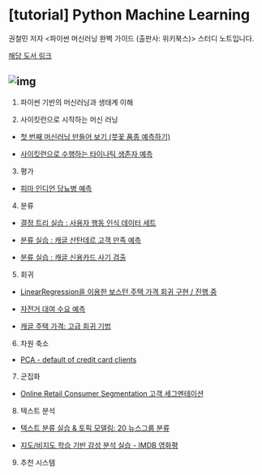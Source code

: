 # [tutorial] Python Machine Learning

권철민 저자 <파이썬 머신러닝 완벽 가이드 (출판사: 위키북스)> 스터디 노트입니다.

[해당 도서 링크](http://www.yes24.com/Product/Goods/69752484)

![img](http://image.yes24.com/goods/69752484/800x0)
---

01. 파이썬 기반의 머신러닝과 생태계 이해 

02. 사이킷런으로 시작하는 머신 러닝

- [첫 번째 머신러닝 만들어 보기 (붓꽃 품종 예측하기)](https://github.com/ameliachoi/tutorial-python-machine-learning/blob/master/python_ml_02_iris.ipynb)

- [사이킷런으로 수행하는 타이나틱 생존자 예측](https://www.kaggle.com/jinameliachoi/tutorial-titanic-with-scikit-learn)

03. 평가

- [피마 인디언 당뇨병 예측](https://www.kaggle.com/jinameliachoi/tutorial-pima-indians-diabetes)

04. 분류

- [결정 트리 실습 : 사용자 행동 인식 데이터 세트](https://www.kaggle.com/jinameliachoi/tutorial-human-activity-recognition-smartphone)

- [분류 실습 : 캐글 산탄데르 고객 만족 예측](https://www.kaggle.com/jinameliachoi/tutorial-santander-customer-satisfaction)

- [분류 실습 : 캐글 신용카드 사기 검출](https://www.kaggle.com/jinameliachoi/tutorial-credit-card-fraud-detection)

05. 회귀

- [LinearRegression을 이용한 보스턴 주택 가격 회귀 구현 / 진행 중]()

- [자전거 대여 수요 예측](https://www.kaggle.com/jinameliachoi/tutorial-bike-sharing-demand-regression)

- [캐글 주택 가격: 고급 회귀 기법](https://www.kaggle.com/jinameliachoi/tutorial-house-prices-advanced-regression)

06. 차원 축소

- [PCA - default of credit card clients](https://www.kaggle.com/jinameliachoi/tutorial-pca-default-of-credit-card-clients)

07. 군집화

- [Online Retail Consumer Segmentation 고객 세그멘테이션](https://www.kaggle.com/jinameliachoi/tutorial-online-retail-consumer-segmentation)

08. 텍스트 분석 

- [텍스트 분류 실습 & 토픽 모델링: 20 뉴스그룹 분류](https://github.com/ameliachoi/tutorial-python-machine-learning/blob/master/python_ml_08_20newsgroups.ipynb)

- [지도/비지도 학습 기반 감성 분석 실습 - IMDB 영화평](https://www.kaggle.com/jinameliachoi/tutorial-bags-of-words-meets-bags-of-popcorn)

09. 추천 시스템
